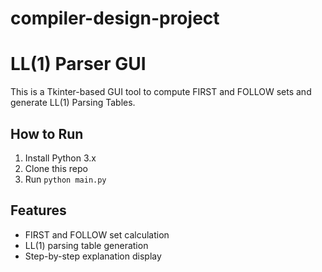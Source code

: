 # compiler-design-project
# LL(1) Parser GUI
This is a Tkinter-based GUI tool to compute FIRST and FOLLOW sets and generate LL(1) Parsing Tables.

## How to Run
1. Install Python 3.x
2. Clone this repo
3. Run `python main.py`

## Features
- FIRST and FOLLOW set calculation
- LL(1) parsing table generation
- Step-by-step explanation display

